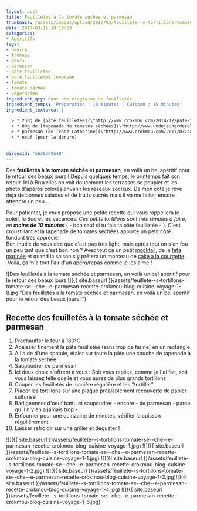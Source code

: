 ```yaml
---
layout: post
title: Feuilletés à la tomate séchée et parmesan
thumbnail: /assets/images/upload/2017/03/feuillete--s-tortillons-tomate-se--che--e-parmesan-recette-crokmou-blog-cuisine-voyage-1-1.jpg
date: 2017-03-16 19:13:53
categories: 
- Apéritifs
tags: 
- beurre
- fromage
- oeufs
- parmesan
- pâte feuilletée
- pate feuilletée inversée
- tomate
- tomate séchée
- vegetarien
ingredient_qty: Pour une vingtaine de feuilletés
ingredient_temps: 'Préparation : 10 minutes | Cuisson : 15 minutes'
ingredient_textarea: |
  
  > * 250g de [pâte feuilletée](\"http://www.crokmou.com/2014/12/pate-feuilletee-inversee-de-pierre-herme\")
  > * 80g de [tapenade de tomates séchées](\"http://www.undejeunerdesoleil.com/2016/04/pesto-rouge-tomates-sechees.html?m=1\")
  > * parmesan (de [chez Catherine](\"http://www.crokmou.com/2017/03/catherine-fromagerie-a-bruxelles\") pour moi)
  > * oeuf (pour la dorure)
  
  
disqusId: '5638360548'
---
```


Des **feuilletés à la tomate séchée et parmesan**, en voilà un bel apéritif pour le retour des beaux jours ! Depuis quelques temps, le printemps fait son retour. Ici à Bruxelles on voit doucement les terrasses se peupler et les photo d'apéros colorés envahir les réseaux sociaux. De mon côté je rêve déjà de bonnes salades et de fruits sucrés mais il va me falloir encore attendre un peu...

Pour patienter, je vous propose une petite recette qui vous rappellera le soleil, le Sud et les vacances. _Ces petits tortillons sont très simples à faire, en **moins de 10 minutes**_ ( - bon sauf si tu fais ta pâte feuilletée - ). C'est croustillant et la tapenade de tomates séchées apporte un petit côté fondant très apprécié.  
Bon inutile de vous dire que c'est pas très light, mais après tout on s'en fou un peu tant que c'est bon non ? Avec tout ça un petit [mocktail](http://www.crokmou.com/2014/06/mocktail-cocktail-sans-alcool), de la [feta marinée](http://www.crokmou.com/2014/06/feta-marinee) et quand la saison s'y prêtera un morceau de [cake à la courgette](http://www.crokmou.com/2015/04/cake-courgette-chevre-et-tomates-sechees)...  Voilà, ça m'a tout l'air d'un apéro/repas comme je les aime !

![Des feuilletés à la tomate séchée et parmesan, en voilà un bel apéritif pour le retour des beaux jours !]({{ site.baseurl }}/assets/feuillete--s-tortillons-tomate-se--che--e-parmesan-recette-crokmou-blog-cuisine-voyage-1-8.jpg "Des feuilletés à la tomate séchée et parmesan, en voilà un bel apéritif pour le retour des beaux jours !")

## **Recette des feuilletés à la tomate séchée et parmesan**

1.  Préchauffer le four à 180°C
2.  Abaisser finement la pâte feuilletée (sans trop de farine) en un rectangle
3.  A l'aide d'une spatule, étaler sur toute la pâte une couche de tapenade à la tomate séchée
4.  Saupoudrer de parmesan
5.  Ici deux choix s'offrent à vous : Soit vous repliez, comme je l'ai fait, soit vous laissez telle quelle et vous aurez de plus grands tortillons
6.  Couper les feuilletés de manière régulière et les "tortiller"
7.  Placer les tortillons sur une plaque préalablement recouverte de papier sulfurisé
8.  Badigeonner d'oeuf battu et saupoudrer - encore - de parmesan - parce qu'il n'y en a jamais trop -
9.  Enfourner pour une quinzaine de minutes, vérifier la cuisson régulièrement
10.  Laisser refroidir sur une griller et déguster !

![]({{ site.baseurl }}/assets/feuillete--s-tortillons-tomate-se--che--e-parmesan-recette-crokmou-blog-cuisine-voyage-1.jpg) ![]({{ site.baseurl }}/assets/feuillete--s-tortillons-tomate-se--che--e-parmesan-recette-crokmou-blog-cuisine-voyage-1-1.jpg) ![]({{ site.baseurl }}/assets/feuillete--s-tortillons-tomate-se--che--e-parmesan-recette-crokmou-blog-cuisine-voyage-1-2.jpg) ![]({{ site.baseurl }}/assets/feuillete--s-tortillons-tomate-se--che--e-parmesan-recette-crokmou-blog-cuisine-voyage-1-3.jpg)![]({{ site.baseurl }}/assets/feuillete--s-tortillons-tomate-se--che--e-parmesan-recette-crokmou-blog-cuisine-voyage-1-4.jpg) ![]({{ site.baseurl }}/assets/feuillete--s-tortillons-tomate-se--che--e-parmesan-recette-crokmou-blog-cuisine-voyage-1-6.jpg)
